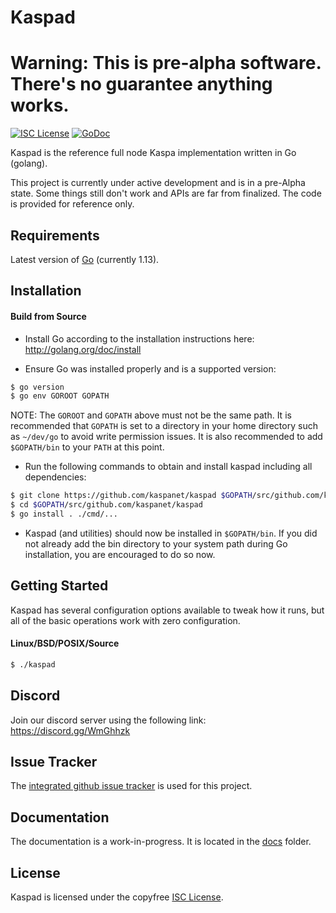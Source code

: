 
Kaspad
====
Warning: This is pre-alpha software. There's no guarantee anything works.
====

[![ISC License](http://img.shields.io/badge/license-ISC-blue.svg)](https://choosealicense.com/licenses/isc/)
[![GoDoc](https://img.shields.io/badge/godoc-reference-blue.svg)](http://godoc.org/github.com/kaspanet/kaspad)

Kaspad is the reference full node Kaspa implementation written in Go (golang).

This project is currently under active development and is in a pre-Alpha state. 
Some things still don't work and APIs are far from finalized. The code is provided for reference only.

## Requirements

Latest version of [Go](http://golang.org) (currently 1.13).

## Installation

#### Build from Source

- Install Go according to the installation instructions here:
  http://golang.org/doc/install

- Ensure Go was installed properly and is a supported version:

```bash
$ go version
$ go env GOROOT GOPATH
```

NOTE: The `GOROOT` and `GOPATH` above must not be the same path. It is
recommended that `GOPATH` is set to a directory in your home directory such as
`~/dev/go` to avoid write permission issues. It is also recommended to add
`$GOPATH/bin` to your `PATH` at this point.

- Run the following commands to obtain and install kaspad including all dependencies:

```bash
$ git clone https://github.com/kaspanet/kaspad $GOPATH/src/github.com/kaspanet/kaspad
$ cd $GOPATH/src/github.com/kaspanet/kaspad
$ go install . ./cmd/...
```

- Kaspad (and utilities) should now be installed in `$GOPATH/bin`. If you did
  not already add the bin directory to your system path during Go installation,
  you are encouraged to do so now.


## Getting Started

Kaspad has several configuration options available to tweak how it runs, but all
of the basic operations work with zero configuration.

#### Linux/BSD/POSIX/Source

```bash
$ ./kaspad
```

## Discord
Join our discord server using the following link: https://discord.gg/WmGhhzk

## Issue Tracker

The [integrated github issue tracker](https://github.com/kaspanet/kaspad/issues)
is used for this project.

## Documentation

The documentation is a work-in-progress. It is located in the [docs](https://github.com/kaspanet/kaspad/tree/master/docs) folder.

## License

Kaspad is licensed under the copyfree [ISC License](https://choosealicense.com/licenses/isc/).


